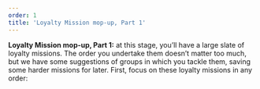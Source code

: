 ```yaml
---
order: 1
title: 'Loyalty Mission mop-up, Part 1'
---
```


**Loyalty Mission mop-up, Part 1:** at this stage, you’ll have a large slate of loyalty missions. The order you undertake them doesn’t matter too much, but we have some suggestions of groups in which you tackle them, saving some harder missions for later. First, focus on these loyalty missions in any order:
